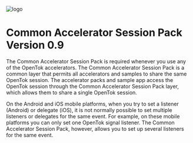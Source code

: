 ![logo](./tokbox-logo.png)

# Common Accelerator Session Pack<br/>Version 0.9

The Common Accelerator Session Pack is required whenever you use any of the OpenTok accelerators. The Common Accelerator Session Pack is a common layer that permits all accelerators and samples to share the same OpenTok session. The accelerator packs and sample app access the OpenTok session through the Common Accelerator Session Pack layer, which allows them to share a single OpenTok session.

On the Android and iOS mobile platforms, when you try to set a listener (Android) or delegate (iOS), it is not normally possible to set multiple listeners or delegates for the same event. For example, on these mobile platforms you can only set one OpenTok signal listener. The Common Accelerator Session Pack, however, allows you to set up several listeners for the same event. 


